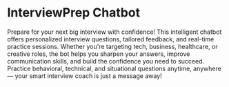 # InterviewPrep Chatbot
Prepare for your next big interview with confidence! This intelligent chatbot offers personalized interview questions, tailored feedback, and real-time practice sessions. Whether you're targeting tech, business, healthcare, or creative roles, the bot helps you sharpen your answers, improve communication skills, and build the confidence you need to succeed. Practice behavioral, technical, and situational questions anytime, anywhere — your smart interview coach is just a message away!

